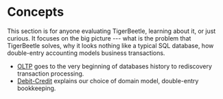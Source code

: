 # Concepts

This section is for anyone evaluating TigerBeetle, learning about it, or just curious.  It focuses
on the big picture --- what is the problem that TigerBeetle solves, why it looks nothing like a
typical SQL database, how double-entry accounting models business transactions.

- [OLTP](./oltp.md) goes to the very beginning of databases history to rediscovery transaction
  processing.
- [Debit-Credit](./debit-credit.md) explains our choice of domain model, double-entry bookkeeping.
